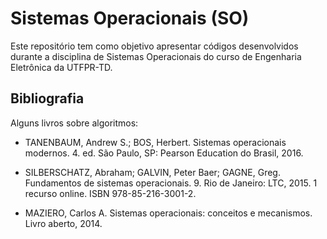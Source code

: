 # Sistemas Operacionais (SO)

<div>
  <div id="intro">
    <p> Este repositório tem como objetivo apresentar códigos desenvolvidos durante a disciplina de Sistemas Operacionais do curso de Engenharia Eletrônica da UTFPR-TD.</p> 
  
  <div id="bibliografia">
    <h2>Bibliografia</h2>
      <p>Alguns livros sobre algoritmos:</p>
      <ul>
        <li><p>TANENBAUM, Andrew S.; BOS, Herbert. Sistemas operacionais modernos. 4. ed. São Paulo, SP: Pearson Education do Brasil, 2016.</p></li>
        <li><p>SILBERSCHATZ, Abraham; GALVIN, Peter Baer; GAGNE, Greg. Fundamentos de sistemas operacionais. 9. Rio de Janeiro: LTC, 2015. 1 recurso online. ISBN 978-85-216-3001-2.</p></li>
        <li><p>MAZIERO, Carlos A. Sistemas operacionais: conceitos e mecanismos. Livro aberto, 2014.</li>
      </ul>
  </div>  
</div>
